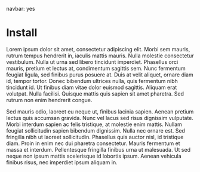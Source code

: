 navbar: yes

# Install

Lorem ipsum dolor sit amet, consectetur adipiscing elit. Morbi sem
mauris, rutrum tempus hendrerit in, iaculis mattis mauris. Nulla
molestie consectetur vestibulum. Nulla ut urna sed libero tincidunt
imperdiet. Phasellus orci mauris, pretium et lectus at, condimentum
sagittis sem. Nunc fermentum feugiat ligula, sed finibus purus posuere
at. Duis at velit aliquet, ornare diam id, tempor tortor. Donec
bibendum ultrices nulla, quis fermentum nibh tincidunt id. Ut finibus
diam vitae dolor euismod sagittis. Aliquam erat volutpat. Nulla
facilisi. Quisque mattis quis sapien sit amet pharetra. Sed rutrum non
enim hendrerit congue.

Sed mauris odio, laoreet eu neque ut, finibus lacinia sapien. Aenean
pretium lectus quis accumsan gravida. Nunc vel lacus sed risus
dignissim vulputate. Morbi interdum sapien ac felis tristique, at
molestie enim mattis. Nullam feugiat sollicitudin sapien bibendum
dignissim. Nulla nec ornare est. Sed fringilla nibh ut laoreet
sollicitudin. Phasellus quis auctor nisl, id tristique diam. Proin in
enim nec dui pharetra consectetur. Mauris fermentum et massa et
interdum. Pellentesque fringilla finibus urna ut malesuada. Ut sed
neque non ipsum mattis scelerisque id lobortis ipsum. Aenean vehicula
finibus risus, nec imperdiet ipsum aliquam in.

